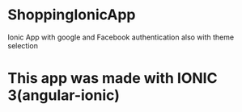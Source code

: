 # ShoppingIonicApp
Ionic App with google and Facebook authentication also with theme selection

# This app was made with IONIC 3(angular-ionic)
